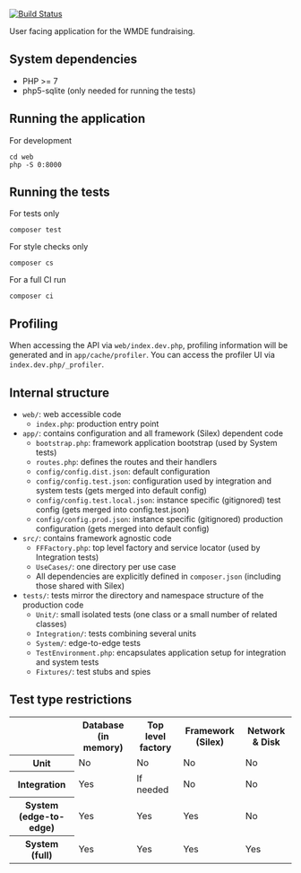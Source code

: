 [![Build Status](https://travis-ci.org/wmde/FundraisingFrontend.svg?branch=master)](https://travis-ci.org/wmde/FundraisingFrontend)

User facing application for the WMDE fundraising.

## System dependencies

* PHP >= 7
* php5-sqlite (only needed for running the tests)

## Running the application

For development

	cd web
	php -S 0:8000

## Running the tests

For tests only

    composer test

For style checks only

	composer cs

For a full CI run

	composer ci

## Profiling

When accessing the API via `web/index.dev.php`, profiling information will be generated and in
`app/cache/profiler`. You can access the profiler UI via `index.dev.php/_profiler`.

## Internal structure

* `web/`: web accessible code
	* `index.php`: production entry point
* `app/`: contains configuration and all framework (Silex) dependent code
	* `bootstrap.php`: framework application bootstrap (used by System tests)
	* `routes.php`: defines the routes and their handlers
	* `config/config.dist.json`: default configuration
	* `config/config.test.json`: configuration used by integration and system tests (gets merged into default config)
	* `config/config.test.local.json`:  instance specific (gitignored) test config (gets merged into config.test.json)
	* `config/config.prod.json`: instance specific (gitignored) production configuration (gets merged into default config)
* `src/`: contains framework agnostic code
	* `FFFactory.php`: top level factory and service locator (used by Integration tests)
	* `UseCases/`: one directory per use case
	* All dependencies are explicitly defined in `composer.json` (including those shared with Silex)
* `tests/`: tests mirror the directory and namespace structure of the production code
	* `Unit/`: small isolated tests (one class or a small number of related classes)
	* `Integration/`: tests combining several units
	* `System/`: edge-to-edge tests
	* `TestEnvironment.php`: encapsulates application setup for integration and system tests
	* `Fixtures/`: test stubs and spies

## Test type restrictions

<table>
	<tr>
		<th></th>
		<th>Database (in memory)</th>
		<th>Top level factory</th>
		<th>Framework (Silex)</th>
		<th>Network & Disk</th>
	</tr>
	<tr>
		<th>Unit</th>
		<td>No</td>
		<td>No</td>
		<td>No</td>
		<td>No</td>
	</tr>
	<tr>
		<th>Integration</th>
		<td>Yes</td>
		<td>If needed</td>
		<td>No</td>
		<td>No</td>
	</tr>
	<tr>
		<th>System (edge-to-edge)</th>
		<td>Yes</td>
		<td>Yes</td>
		<td>Yes</td>
		<td>No</td>
	</tr>
	<tr>
		<th>System (full)</th>
		<td>Yes</td>
		<td>Yes</td>
		<td>Yes</td>
		<td>Yes</td>
	</tr>
</table>
